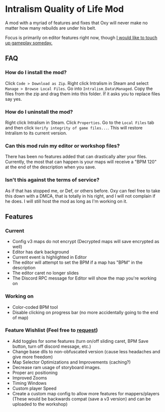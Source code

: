 # Intralism Quality of Life Mod
A mod with a myriad of features and fixes that Oxy will never make no matter how many rebuilds are under his belt.

Focus is primarily on editor features right now, though [I would like to touch up gameplay someday.](https://cdn.discordapp.com/attachments/646553696821444609/905530596632191066/91adfe01e7.png)

## FAQ
### How do I install the mod?
Click `Code > Download as Zip`. Right click Intralism in Steam and select `Manage > Browse Local Files`. Go into `Intralism_Data\Managed`. Copy the files from the zip and drag them into this folder. If it asks you to replace files say yes.

### How do I uninstall the mod?
Right click Intralism in Steam. Click `Properties`. Go to the `Local Files` tab and then click `Verify integrity of game files...`. This will restore Intralism to its current version.

### Can this mod ruin my editor or workshop files?
There has been no features added that can drastically alter your files. Currently, the most that can happen is your maps will receive a "BPM 120" at the end of the description when you save.

### Isn't this against the terms of service?
As if that has stopped me, or Def, or others before. Oxy can feel free to take this down with a DMCA, that is totally in his right, and I will not complain if he does. I will still host the mod as long as I'm working on it.

## Features
### Current
- Config v3 maps do not encrypt (Decrypted maps will save encrypted as well)
- Editor has dark background
- Current event is highlighted in Editor
- The editor will attempt to set the BPM if a map has "BPM" in the description
- The editor caret no longer slides
- The Discord RPC message for Editor will show the map you're working on

### Working on
- Color-coded BPM tool
- Disable clicking on progress bar (no more accidentally going to the end of map)

### Feature Wishlist (Feel free to [request](https://github.com/FlyingRabidUnicornPig/IntralismQoLMod/issues))
- Add toggles for some features (turn on/off sliding caret, BPM Save button, turn off discord message, etc.)
- Change base dlls to non-obfuscated version (cause less headaches and give more freedom)
- Map Selector Optimizations and Improvements (caching?)
- Decrease ram usage of storyboard images.
- Proper arc positioning
- Improved Zooms
- Timing Windows
- Custom player Speed
- Create a custom map config to allow more features for mappers/players (These would be backwards compat (save a v3 version) and can be uploaded to the workshop)
